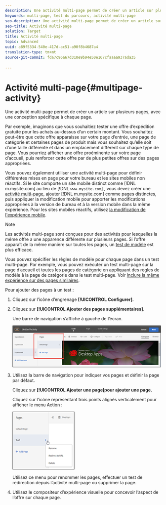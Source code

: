 ```yaml
---
description: Une activité multi-page permet de créer un article sur plusieurs pages, avec une conception spécifique à chaque page.
keywords: multi-page, test du parcours, activité multi-page
seo-description: Une activité multi-page permet de créer un article sur plusieurs pages, avec une conception spécifique à chaque page.
seo-title: Activité multi-page
solution: Target
title: Activité multi-page
topic: Advanced
uuid: a89f5334-540e-417d-ac51-a90f8b4687a4
translation-type: tm+mt
source-git-commit: fda7c96a67d310e9b94e50e167cfaaaa937ada35

---
```



# Activité multi-page{#multipage-activity}

Une activité multi-page permet de créer un article sur plusieurs pages, avec une conception spécifique à chaque page.

Par exemple, imaginons que vous souhaitiez tester une offre d’expédition gratuite pour les achats au-dessus d’un certain montant. Vous souhaitez peut-être que cette offre apparaisse sur votre page d’entrée, une page de catégorie et certaines pages de produit mais vous souhaitez qu’elle soit d’une taille différente et dans un emplacement différent sur chaque type de page. Vous pourriez afficher une offre proéminente sur votre page d’accueil, puis renforcer cette offre par de plus petites offres sur des pages appropriées.

Vous pouvez également utiliser une activité multi-page pour définir différentes mises en page pour votre bureau et les sites mobiles non réactifs. Si le site comporte un site mobile distinct comme [!DNL m.mysite.com] au lieu de [!DNL `www.mysite.com`] , vous devez créer une [activité multi-page](../../c-experiences/c-visual-experience-composer/multipage-activity.md#concept_277E096063E14813AC5D8EDFA1D2ED48), ajouter [!DNL m.mysite.com] comme pages distinctes, puis appliquer la modification mobile pour apporter les modifications appropriées à la version de bureau et à la version mobile dans la même expérience. Pour les sites mobiles réactifs, utilisez [la modification de l&#39;expérience mobile](../../c-experiences/c-visual-experience-composer/mobile-viewports.md#concept_8E45527C4ABC41D59AA3553BEDC76FA5).

>[!NOTE]
>
>Les activités multi-page sont conçues pour des activités pour lesquelles la même offre a une apparence différente sur plusieurs pages. Si l’offre apparaît de la même manière sur toutes les pages, un [test de modèle](../../c-experiences/c-visual-experience-composer/temtest.md#task_2539D51A18044F82B0D9895636546781) est plus efficace.

Vous pouvez spécifier les règles de modèle pour chaque page dans un test multi-page. Par exemple, vous pouvez exécuter un test multi-page sur la page d’accueil et toutes les pages de catégorie en appliquant des règles de modèle à la page de catégorie dans le test multi-page. Voir [Inclure la même expérience sur des pages similaires](../../c-experiences/c-visual-experience-composer/temtest.md#task_2539D51A18044F82B0D9895636546781).

Pour ajouter des pages à un test :

1. Cliquez sur l’icône d’engrenage **[!UICONTROL Configurer].**
1. Cliquez sur **[!UICONTROL Ajouter des pages supplémentaires]**.

   Une barre de navigation s’affiche à gauche de l’écran.

   ![](assets/multipage_nav.png)

1. Utilisez la barre de navigation pour indiquer vos pages et définir la page par défaut.

   Cliquez sur **[!UICONTROL Ajouter une page]pour ajouter une page.**

   Cliquez sur l’icône représentant trois points alignés verticalement pour afficher le menu Action :

   ![](assets/multipage_menu.png)

   Utilisez ce menu pour renommer les pages, effectuer un test de redirection depuis l’activité multi-page ou supprimer la page.

1. Utilisez le compositeur d’expérience visuelle pour concevoir l’aspect de l’offre sur chaque page.

